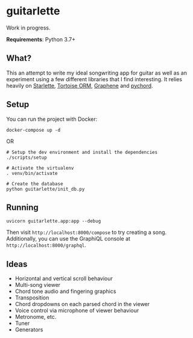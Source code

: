 # guitarlette

Work in progress.

**Requirements**: Python 3.7+

## What?

This an attempt to write my ideal songwriting app for guitar as well as an experiment using a few different libraries that I find interesting. It relies heavily on [Starlette](https://github.com/encode/starlette), [Tortoise ORM](https://github.com/tortoise/tortoise-orm), [Graphene](https://github.com/graphql-python/graphene) and [pychord](https://github.com/yuma-m/pychord).


## Setup

You can run the project with Docker:


```docker-compose up -d```

OR

```
# Setup the dev environment and install the dependencies
./scripts/setup

# Activate the virtualenv
. venv/bin/activate

# Create the database
python guitarlette/init_db.py
```

## Running

```
uvicorn guitarlette.app:app --debug
```

Then visit `http://localhost:8000/compose` to try creating a song. Additionally, you can use the GraphiQL console at `http://localhost:8000/graphql`.

## Ideas

- Horizontal and vertical scroll behaviour
- Multi-song viewer
- Chord tone audio and fingering graphics
- Transposition
- Chord dropdowns on each parsed chord in the viewer
- Voice control via microphone of viewer behaviour
- Metronome, etc.
- Tuner
- Generators